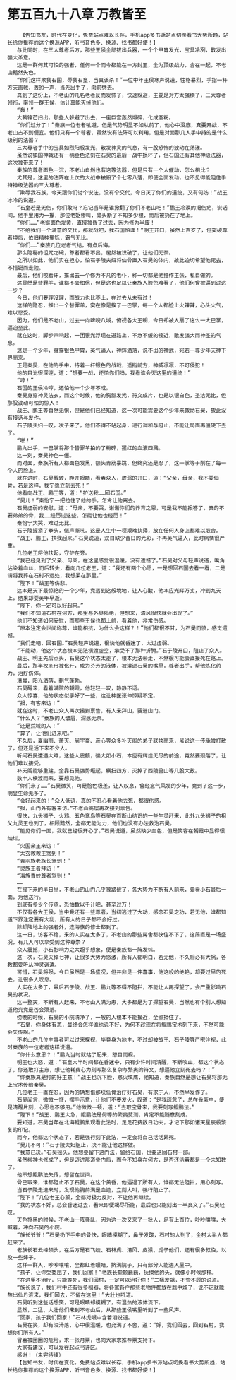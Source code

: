 # 第五百九十八章 万教皆至
        【告知书友，时代在变化，免费站点难以长存，手机app多书源站点切换看书大势所趋，站长给你推荐的这个换源APP，听书音色多、换源、找书都好使！】
       与此同时，在三大尊者后方，那些王侯全部拔出兵器，一个个甲胄发光，宝具冷冽，散发出强大杀意。
       这是一群何其可怕的强者，任何一个而今都能在一方封王，全为顶级战力，合在一起，不老山黯然失色。
       “你们这样欺我石国，辱我石皇，当真该杀！”一位中年王侯寒声说道，性格暴烈，手指一杆方天画戟，轰的一声，当先出手了，向前劈去。
       真到了这份上，不老山的几名老者反而发怵了，快速躲避，主要是对方太强横了，三大尊者领衔，率领一群王侯，估计真能灭掉他们。
       “轰！”
       大戟锋芒扫出，那些人躲避了出去，一座巨宫轰然爆碎，化成齑粉。
       “你们过分了！”秦族一位老者吼道，但是气势明显不如从前了，他心中没底，真要开战，不老山占不到便宜。他们只有一个尊者，虽然说有法阵可以利用，但是对面那几人手中持的是什么级别的法器？
       三大尊者手中的宝具如烈阳般发光，散发神灵的气息，有一股恐怖的波动在荡漾。
       虽然说镇国神戟还有一柄金色法剑在石昊的最后一战中损坏了，但石国还有其他神级法器，这次被带来了！
       秦族的尊者面色一沉，不老山自然也有这等法器，但是只有一个人催动，怎么相比？
       尤其是，这里的法阵在上次的大战中被毁了个七零八落，即便全面发动，也不见得能阻住手持神级法器的三大尊者。
       “欺辱我石族，今天跟你们讨个说法，没有个交代，今日灭了你们的道统，又有何妨！”战王冰冷的说道。
       “石皇若是无伤，你们敢吗？忘记当年是谁掀翻了你们不老山吧！”鹏王冷漠的揭伤疤，说话间，他手里用力一攥，那位老妪惨叫，骨头断了不知多少根，而后被扔在了地上。
       “你们……”老妪面色发黄，直接被昏了过去，因为修为半废！
       “不给我们一个满意的交代，那就战吧，我石国怕谁！”明王开口，虽然上百岁了，但突破尊者境后，依旧精神矍铄，霸气无比。
       “你们……”秦族几位老者气结，有点后悔。
       那么隐秘的诅咒之碗，尊者都看不出，居然被识破了，让他们无奈。
       之所以如此，他们实在担心，怕石子陵夫妇将仙骨直入石昊的体内，故此迫切希望他死去，不惜铤而走险。
       最后，他们咬着牙，推出去一个修为不凡的老仆，称一切都是他擅作主张，私自做的。
       这显然是替罪羊，谁都不会相信，但是这也足以让秦族人脸色难看了，他们何曾被逼到过这一步？
       今日，他们要理没理，而战力也比不上，在过去从未有过！
       这样的隐忍，推出一个替罪羊，实在像是挨了一巴掌，每一个人都脸上火辣辣，心头火气，难以忍受。
       因为，他们是不老山，过去一向睥睨八域，俯视各大王朝，今日却被人扇了这么一大巴掌，逼迫至此。
       就在这时，脚步声响起，一团银光浮现在道路上，不急不缓的接近，散发强大而神圣的气息。
       这是一个少年，身穿银色甲胄，英气逼人，神辉洒落，说不出的神武，宛若一尊少年天神下界而来。
       正是秦昊，在他的手中，持着一杆银色的战戟，遥指前方，神威凛凛，不可侵犯！
       他的目光很深邃，道：“想要一战，还怕你们吗，我看谁会灭这里的道统！”
       “哼！”
       石国的王侯冷哼，还怕他一个少年不成。
       秦昊身穿神灵法衣，而这个时候，他的胸部发光，符文成片，也是以银白色，圣洁无比，但那股波动可怕的惊人！
       战王、鹏王等自然无惧，但是他们已经知道，这一次可能需要这个少年来救助石昊，故此没有接话与发作。
       石子陵夫妇一叹，次子来了，他们不得不站起身，进行调和与阻止，不能让局面再僵硬下去了。
       “啪！”
       鹏九出手，一巴掌将那个替罪羊拍的了粉碎，猩红的血液四溅。
       这一刻，秦昊神色一僵。
       而对面，秦族所有人都面色发黑，额头青筋暴跳，但终究还是忍了，这一掌等于削在了每一个人的脸上。
       就在这时，石昊醒转，睁开眼睛，看着众人，虚弱的开口，道：“父亲，母亲，我不要仙骨，若是这样，我宁愿立刻去死！”
       他看向战王、鹏王等，道：“护送我……回石国。”
       “昊儿！”秦怡宁一把拉住了他的手，怎肯让他离去。
       石昊虚弱的安慰，道：“母亲，不要哭，谢谢你们的养育之恩，可是我不能报答了，真的不要弟弟的骨，我……经历过这些，怎能让他也经历！”
       秦怡宁大哭，难过无比。
       石子陵握紧了拳头，低声嘶吼。这是人生中一项艰难抉择，放在任何人身上都难以取舍。
       “战王、鹏王，扶我起来。”石昊说道，双目缺少昔日的光彩，不再英气逼人，此时病情很严重。
       几位老王将他扶起，守护在旁。
       “我已经见到了父亲、母亲，在这里感觉很温暖，没有遗憾了。”石昊对父母轻声说道，嘴角沾染着血丝，而后转头，看向几位老王，道：“我还有两个心愿，一是想回石国去看一看，二是请将我葬在石村不远处，我想呆在那里。”
       “陛下！”战王等伤悲。
       这本是天下最惊艳的一个少年，竟落到这般境地，让人心酸，他本应光辉万丈，冲到九天上，结果却要英年早逝。
       “陛下，你一定可以好起来。”
       “我们不知道石村在何方，那里与外界隔绝，但想来，清风很快就会出现了。”
       他们不知道如何安慰，而那些王侯也都上前，看着他，非常伤感。
       “原本注定会世间称尊，谁能相抗，为什么会这样？！”他们都很不甘，为石昊而愤，感觉遗憾。
       “我们走吧，回石国。”石昊轻声说道，很快他就昏迷了，太过虚弱。
       “不能动，他这个状态根本无法横渡虚空，承受不了那种折腾。”石子陵开口，阻止了众人。
       战王、明王先后点头，石昊这个状态太差了，根本无法带走，不然很可能会直接死在路上。
       最后，那半枚圣丹被化开，成为芬芳的液体，被灌进石昊的嘴里，尊者出手，帮他炼化药力，治疗伤体。
       清晨，阳光洒落，朝气蓬勃。
       石昊醒来，看着满院的朝霞，他轻轻一叹，静静不语。
       众人惊喜，他的状态似乎好了一些，这让神医张仲惊疑不定。
       “报，有客来访！”
       就在这时，不老山众人再次接到禀告，有人来拜山，要进山门。
       “什么人？”秦族的人皱眉，深感无奈。
       “还是荒域的人！”
       “算了，让他们进来吧。”
       不久后，夏幽雨、萧天、周宇豪、彦心等众多补天阁的弟子联袂而来，虽说这一传承被打散了，但还是活下来不少人。
       听闻石昊遭遇大难，这些人震颤，强大如小石，本应有辉煌无尽的前途，竟然要殒落了，让他们难以接受。
       补天阁能够重建，全靠石昊强势崛起，横扫四方，灭掉了西陵兽山等几股大敌。
       数十人横渡而来，要想见他。
       “你们来了……”石昊微笑，可是脸色极差，让人叹息，曾经意气风发的少年，竟到了这一步，明显生命无多了。
       “会好起来的！”众人低语，真的不忍心看着他去死，都很伤感。
       “报，山门外有客来访。”不老山高层再次接到禀告。
       很快，九头狮子、火鸦、五色鸾鸟等石昊在百断山结识的一些生灵赶来，此外九头狮子的祖父九灵王也到了，相顾黯然，全都无能为力，他们也没有办法救治石昊。
       “能见你们一面，我就已经很开心了。”石昊说道，虽然缺少血色，但是笑容在朝霞中显得很灿烂。
       “火国亲王来访！”
       “太玄教教主驾到！”
       “青羽族老族长驾到！”
       “灵族王者拜访！”
       “海族青蛟尊者驾到！”
       ……
       在接下来的半日里，不老山的山门几乎被踏破了，各大势力不断有人前来，要看小石最后一面，为他送行。
       到底有多少个传承，恐怕数以千计吧，甚至过万！
       不仅有各大王侯，当中竟还有一些尊者，当初逃过了大劫，感念石昊之功，若无他，谁都知道下界注定要有大乱，所有人的日子都不会好过。
       除却陆地上的强者外，连海族的修士都到了。
       这一日，访客不绝，来的人实在太多了，不老山的那些房舍都快住不下了，这简直是一场盛况，有几人可以享受到这种尊崇？
       众人震撼，小石影响力之大超乎想象，便是秦族都一阵发怵。
       这一次，石昊灭掉七神，让很多大势力感激，所有人都明白，若无他，不久后必有大祸，各教都要听从神灵调遣。
       可惜，石昊将殒，今日虽然是一场盛况，但并非是一件喜事，他这般的绝艳，却要过早的死去，让很多人叹息。
       人实在太多了，最后石子陵、战王、鹏九等不得不阻拦，不能让人再探望了，会严重影响石昊的状况。
       这一整天，不断有人赶来，不老山人满为患，大多都是为了探望石昊，当然也有个别人想知道他究竟是否会殒落。
       傍晚的时候，石昊的小院清净了，一般的人根本不能接近，全部挡住了。
       “石皇，你身体有恙，最终会怎样谁也说不好，为何不趁现在将鲲鹏宝术刻下来，不然可能会失传啊。”
       不老山的几位主事者可以过来探视，毕竟身为地主，不过却被战王、石子陵等严密注视，此时秦族的一位老者这样说道。
       “你什么意思？！”鹏九当时就站了起来，怒目而视。
       明王也大怒，道：“石皇大半时间都在昏迷中，只有少许时间清醒，不断咳血，都这个状态了，你还敢打主意，想让他耗费心力刻写那么复杂与繁奥的符文，想逼他立刻死去吗？！”
       “你秦族真是打的好主意！”战王也沉下脸，怒火填膺，他知道，秦族自然是想让石昊将那无上宝术传给秦昊。
       几位老王一直在忍，因为的确想借那块仙骨治疗好石昊，有求于人，不然早发作了。
       石昊闻言，微微一怔，摆手示意，让他们不要发火，叹道：“是我疏忽了，总在昏厥中，便是清醒片刻，心思也不够用。”他微微一顿，道：“去取宝骨来，我要刻写鲲鹏法。”
       “陛下！”战王、鹏王大急，鲲鹏法是何等的繁奥莫测，肯定不能随意刻成。
       要知道，石昊当年在北海鲲鹏巢观看此法时，足足花费数日功夫，才记下那如诸天星辰般繁复的印记。
       而今，他都这个状态了，若是强行刻下此法，一定会将自己活活累死。
       “昊儿不可！”石子陵夫妇阻止，决不能让他这样做。
       “我意已决。”石昊摇头，他想要留下这门法，留给石国，也要送回石村一部。
       虽然柳神也修成了，但是迈进那道骨门后，而今不知身在何方，是否还活着都是一个未知数了。
       他不想鲲鹏法失传，想留在世间。
       骨已取来，谁都阻止不了石昊，在这个黄昏，他逼退了所有人，谁都无法阻拦，用心刻写。
       当石子陵走进来时，发现他胸前满是血迹，立刻大叫，强行阻止了。
       “陛下！”几位老王心颤，全都对极力反对，不让他再继续。
       “我的状态不好，总会昏迷过去，看来即便竭尽所能，最后也只能刻出一半真义了。”石昊轻叹。
       天色擦黑的时候，不老山一阵骚乱，因为这一次又来了一批人，足有上百位，吵吵嚷嚷，大喊着，冲向石昊的小院。
       “族长爷爷！”石昊扔下手中的骨快，眼睛模糊了，鼻子发酸，石村的人到了，全村大半人都赶来了。
       老族长石云峰领头，在后方是石飞蛟、石林虎、清风、皮猴、虎子他们，还有很多叔伯，以及一些婶子。
       这样一群人，吵吵嚷嚷，全都红着眼睛，挤满院子，只有部分人能进入屋中。
       “孩子，让你受委屈了，我们回家！”老族长颤颤巍巍，抚摸他的头，就像小时候那样。
       “在这里不治疗，只能等死，我们回村，一定可以治好你！”二猛发飙，不管不顾的说道。
       “族长说了，我们村中还有很多祖器，将各家各户那些老物件都放在鼎中炖了，说不定就能熬出仙丹液来，我们回去，不留在这里！”大壮也吼道。
       石昊听到这些话想笑，可是眼睛却模糊了，有温热的液体流下。
       显然，二猛、大壮他们来到不老山后，从那些王侯嘴里听到了一些风声。
       “回家，孩子我们回家！”石林虎眼中含着泪说道。
       石昊在笑，却有泪滑落，心中很温暖，也充满了不舍，道：“好，我们回去，回到石村，我想你们所有人。”
       冒着被圈圈的危险，求一张月票，也向大家求推荐票支持下。
       大家有建议，可以发在起点书评区。
       感谢！（未完待续）
       【告知书友，时代在变化，免费站点难以长存，手机app多书源站点切换看书大势所趋，站长给你推荐的这个换源APP，听书音色多、换源、找书都好使！】